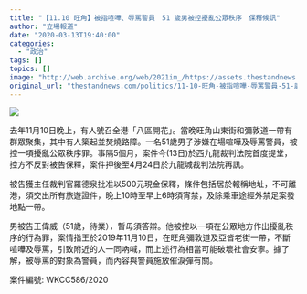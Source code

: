 ```yaml
---
title: "【11.10 旺角】被指喧嘩、辱罵警員　51 歲男被控擾亂公眾秩序　保釋候訊"
author: "立場報道"
date: "2020-03-13T19:40:00"
categories:
  - "政治"
tags: []
topics: []
image: "http://web.archive.org/web/2021im_/https://assets.thestandnews.com/media/photos/74677076_10157508375646422_9067901934500839424_o20copy_6Ldws.png"
original_url: "thestandnews.com/politics/11-10-旺角-被指喧嘩-辱罵警員-51-歲男被控擾亂公眾秩序-保釋候訊"
---
```

![](http://web.archive.org/web/2021im_/https://assets.thestandnews.com/media/photos/74677076_10157508375646422_9067901934500839424_o20copy_6Ldws.png)

去年11月10日晚上，有人號召全港「八區開花」。當晚旺角山東街和彌敦道一帶有群眾聚集，其中有人築起並焚燒路障。一名51歲男子涉嫌在場喧嘩及辱罵警員，被控一項擾亂公眾秩序罪。事隔5個月，案件今(13日)於西九龍裁判法院首度提堂，控方不反對被告保釋，案件押後至4月24日於九龍城裁判法院再訊。

被告獲主任裁判官羅德泉批准以500元現金保釋，條件包括居於報稱地址，不可離港，須交出所有旅遊證件，晚上10時至早上6時須宵禁，及除乘車途經外禁足案發地點一帶。

男被告王偉威（51歲，待業），暫毋須答辯。他被控以一項在公眾地方作出擾亂秩序的行為罪，案情指王於2019年11月10日，在旺角彌敦道及亞皆老街一帶，不斷喧嘩及辱罵，引致附近的人一同吶喊，而上述行為相當可能破壞社會安寧。據了解，被辱罵的對象為警員，而內容與警員施放催淚彈有關。

案件編號: WKCC586/2020